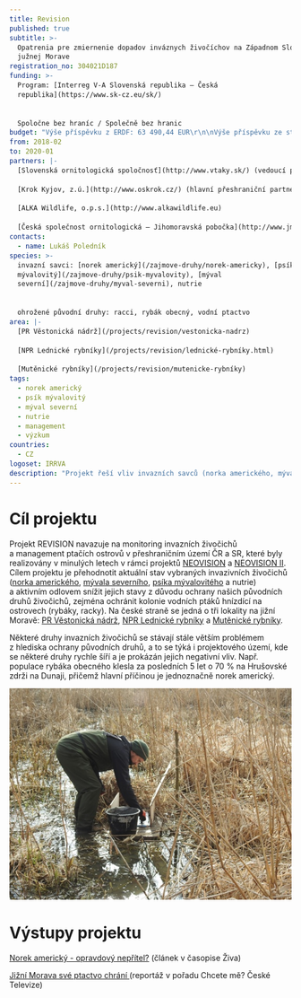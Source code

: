 ```yaml
---
title: Revision
published: true
subtitle: >-
  Opatrenia pre zmiernenie dopadov inváznych živočíchov na Západnom Slovensku a
  južnej Morave
registration_no: 304021D187
funding: >-
  Program: [Interreg V-A Slovenská republika – Česká
  republika](https://www.sk-cz.eu/sk/)


  Spoločne bez hraníc / Společně bez hranic
budget: "Výše příspěvku z ERDF: 63 490,44 EUR\r\n\nVýše příspěvku ze státního rozpočtu ČR: 3 734,73 EUR"
from: 2018-02
to: 2020-01
partners: |-
  [Slovenská ornitologická spoločnosť](http://www.vtaky.sk/) (vedoucí partner)

  [Krok Kyjov, z.ú.](http://www.oskrok.cz/) (hlavní přeshraniční partner)

  [ALKA Wildlife, o.p.s.](http://www.alkawildlife.eu)

  [Česká společnost ornitologická – Jihomoravská pobočka](http://www.jmpcso.cz)
contacts:
  - name: Lukáš Poledník
species: >-
  invazní savci: [norek americký](/zajmove-druhy/norek-americky), [psík
  mývalovitý](/zajmove-druhy/psik-myvalovity), [mýval
  severní](/zajmove-druhy/myval-severni), nutrie


  ohrožené původní druhy: racci, rybák obecný, vodní ptactvo
area: |-
  [PR Věstonická nádrž](/projects/revision/vestonicka-nadrz)

  [NPR Lednické rybníky](/projects/revision/lednické-rybníky.html)

  [Mutěnické rybníky](/projects/revision/mutenicke-rybníky)
tags:
  - norek americký
  - psík mývalovitý
  - mýval severní
  - nutrie
  - management
  - výzkum
countries:
  - CZ
logoset: IRRVA
description: "Projekt řeší vliv invazních savců (norka amerického, mývala severního, psíka mývalovitého a\_nutrie)\nna kolonie vodních ptáků hnízdící na ostrovech (zejména rybáky a racky). Na české straně se jedná o\_tři lokality na\njižní Moravě: PR Věstonická nádrž, NPR Lednické rybníky a\_Mutěnické rybníky. "
---
```

# Cíl projektu

Projekt REVISION navazuje na monitoring invazních živočichů a management
ptačích ostrovů v přeshraničním území ČR a SR, které byly realizovány
v minulých letech v rámci projektů [NEOVISION](/projects/neovision) a [NEOVISION II](/projects/neovision-ii). Cílem
projektu je přehodnotit aktuální stav vybraných invazivních živočichů
([norka amerického](/zajmove-druhy/norek-americky), [mývala severního](/zajmove-druhy/myval-severni), [psíka mývalovitého](/zajmove-druhy/psik-myvalovity) a nutrie)
a aktivním odlovem snížit jejich stavy z důvodu ochrany našich původních
druhů živočichů, zejména ochránit kolonie vodních ptáků hnízdící na
ostrovech (rybáky, racky). Na české straně se jedná o tři lokality na
jižní Moravě: [PR Věstonická nádrž](/projects/revision/vestonicka-nadrz), [NPR Lednické rybníky](/projects/revision/lednické-rybníky) a [Mutěnické
rybníky](/projects/revision/mutenicke-rybníky).

Některé druhy invazních živočichů se stávají stále větším problémem
z hlediska ochrany původních druhů, a to se týká i projektového území,
kde se některé druhy rychle šíří a je prokázán jejich negativní
vliv. Např. populace rybáka obecného klesla za posledních 5 let o 70 %
na Hrušovské zdrži na Dunaji, přičemž hlavní příčinou je jednoznačně
norek americký.

![](/media/dscn6156_600.jpg "Úprava raftu pro monitoring stop invazních savců")

# Výstupy projektu

[Norek americký - opravdový nepřítel?](/publications/norek-americký-opravdový-nepřítel.html) (článek v časopise Živa)

[Jižní Morava své ptactvo chrání ](https://www.ceskatelevize.cz/porady/1095970013-chcete-me/220562221300006/video/751994) (reportáž v pořadu Chcete mě? České Televize)
